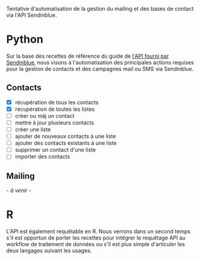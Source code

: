 Tentative d'automatisation de la gestion du mailing et des bases de contact via l'API Sendinblue.

# Python

Sur la base des recettes de référence du guide de [l'API fourni par Sendinblue](https://developers.sendinblue.com/reference/getcontacts-1), nous visons à l'automatisation des principales actions requises pour la gestion de contacts et des campagnes mail ou SMS via Sendinblue.


## Contacts

- [x] récupération de tous les contacts
- [x] récupération de toutes les listes
- [ ] créer ou màj un contact
- [ ] mettre à jour plusieurs contacts
- [ ] créer une liste
- [ ] ajouter de nouveaux contacts à une liste
- [ ] ajouter des contacts existants à une liste
- [ ] supprimer un contact d'une liste
- [ ] importer des contacts

## Mailing

*- à venir -*

# R

L'API est également requêtable en R. Nous verrons dans un second temps s'il est opportun de porter les recettes pour intégrer le requêtage API au workflow de traitement de données ou s'il est plus simple d'articuler les deux langages suivant les usages.